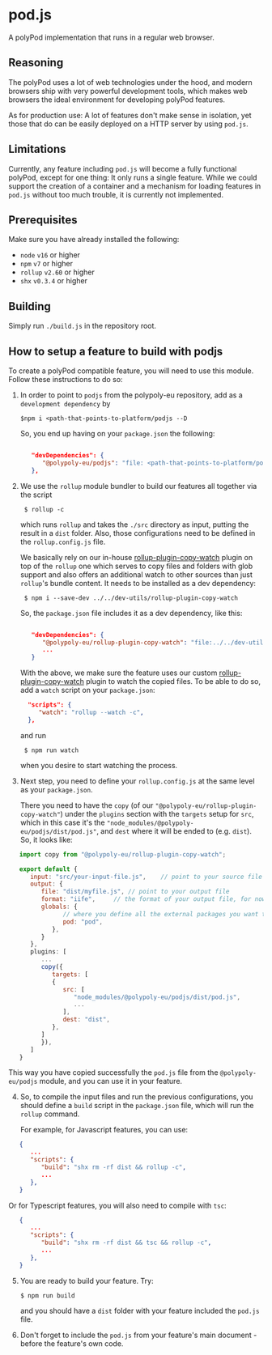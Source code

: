 # pod.js

A polyPod implementation that runs in a regular web browser.

## Reasoning

The polyPod uses a lot of web technologies under the hood, and modern
browsers ship with very powerful development tools, which makes web
browsers the ideal environment for developing polyPod features.

As for production use: A lot of features don't make sense in
isolation, yet those that do can be easily deployed on a HTTP server
by using `pod.js`.

## Limitations

Currently, any feature including `pod.js` will become a fully
functional polyPod, except for one thing: It only runs a single
feature. While we could support the creation of a container and a
mechanism for loading features in `pod.js` without too much trouble,
it is currently not implemented.

## Prerequisites

Make sure you have already installed the following:

-   `node` `v16` or higher
-   `npm` `v7` or higher
-   `rollup` `v2.60` or higher
-   `shx` `v0.3.4` or higher

## Building

Simply run `./build.js` in the repository root.

## How to setup a feature to build with podjs

To create a polyPod compatible feature, you will need to use this module.
Follow these instructions to do so:

1.  In order to point to `podjs` from the polypoly-eu repository,
    add as a `development dependency` by

    `$npm i <path-that-points-to-platform/podjs --D`

    So, you end up having on your `package.json` the following:

    ```json

       "devDependencies": {
          "@polypoly-eu/podjs": "file: <path-that-points-to-platform/podjs>",
       },

    ```

2.  We use the `rollup` module bundler to build our features all together via the script

         $ rollup -c

    which runs `rollup` and takes the `./src` directory as input, putting the result in a `dist` folder. Also, those configurations need to be defined
    in the `rollup.config.js` file.

    We basically rely on our in-house [rollup-plugin-copy-watch](https://github.com/polypoly-eu/polyPod/blob/main/dev-utils/rollup-plugin-copy-watch/) plugin
    on top of the `rollup` one which serves to copy files and folders with glob support
    and also offers an additional watch to other sources than just `rollup`'s bundle content.
    It needs to be installed as a dev dependency:

         $ npm i --save-dev ../../dev-utils/rollup-plugin-copy-watch

    So, the `package.json` file includes it as a dev dependency, like this:

    ```json

       "devDependencies": {
          "@polypoly-eu/rollup-plugin-copy-watch": "file:../../dev-utils/rollup-plugin-copy-watch",
          ...
       }
    ```

    With the above, we make sure the feature uses our custom [rollup-plugin-copy-watch](https://github.com/polypoly-eu/polyPod/blob/main/dev-utils/rollup-plugin-copy-watch/) plugin to watch the copied files. To be able to do so, add a `watch` script on your `package.json`:

    ```json
      "scripts": {
         "watch": "rollup --watch -c",
      },
    ```

    and run

         $ npm run watch

    when you desire to start watching the process.

3.  Next step, you need to define your `rollup.config.js` at the same level as your `package.json`.

    There you need to have the `copy` (of our `"@polypoly-eu/rollup-plugin-copy-watch"`) under the `plugins` section with the `targets`
    setup for `src`, which in this case it's the `"node_modules/@polypoly-eu/podjs/dist/pod.js"`, and `dest` where it will be ended to (e.g. `dist`).
    So, it looks like:

```js
   import copy from "@polypoly-eu/rollup-plugin-copy-watch";

   export default {
      input: "src/your-input-file.js",    // point to your source file
      output: {
         file: "dist/myfile.js", // point to your output file
         format: "iife",     // the format of your output file, for now only iife is supported
         globals: {
               // where you define all the external packages you want to use
               pod: "pod",
            },
         }
      },
      plugins: [
         ...
         copy({
            targets: [
            {
               src: [
                  "node_modules/@polypoly-eu/podjs/dist/pod.js",
                  ...
               ],
               dest: "dist",
            },
         ]
         }),
      ]
   }
```

This way you have copied successfully the `pod.js` file from the `@polypoly-eu/podjs` module, and you can use it in your feature.

4.  So, to compile the input files and run the previous configurations,
    you should define a `build` script in the `package.json` file,
    which will run the `rollup` command.

    For example, for Javascript features, you can use:

```json
   {
      ...
      "scripts": {
         "build": "shx rm -rf dist && rollup -c",
         ...
      },
   }
```

Or for Typescript features, you will also need to compile with `tsc`:

```json
   {
      ...
      "scripts": {
         "build": "shx rm -rf dist && tsc && rollup -c",
         ...
      },
   }
```

5.  You are ready to build your feature. Try:

    `$ npm run build`

    and you should have a `dist` folder with your feature included the `pod.js` file.

6.  Don't forget to include the `pod.js` from your feature's main document - before the feature's own code.
